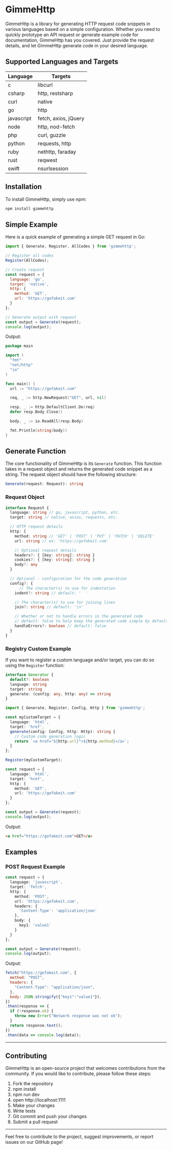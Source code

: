 # GimmeHttp

GimmeHttp is a library for generating HTTP request code snippets in various languages based on a simple configuration. Whether you need to quickly prototype an API request or generate example code for documentation, GimmeHttp has you covered. Just provide the request details, and let GimmeHttp generate code in your desired language.

## Supported Languages and Targets

| Language   | Targets              |
| ---------- | -------------------- |
| c          | libcurl              |
| csharp     | http, restsharp      |
| curl       | native               |
| go         | http                 |
| javascript | fetch, axios, jQuery |
| node       | http, nod-fetch      |
| php        | curl, guzzle         |
| python     | requests, http       |
| ruby       | nethttp, faraday     |
| rust       | reqwest              |
| swift      | nsurlsession         |

## Installation

To install GimmeHttp, simply use npm:

```sh
npm install gimmehttp
```

## Simple Example

Here is a quick example of generating a simple GET request in Go:

```javascript
import { Generate, Register, AllCodes } from 'gimmehttp';

// Register all codes
Register(AllCodes);

// Create request
const request = {
  language: 'go',
  target: 'native',
  http: {
    method: 'GET',
    url: 'https://gofakeit.com'
  }
};

// Generate output with request
const output = Generate(request);
console.log(output);
```

Output:

```go
package main

import (
  "fmt"
  "net/http"
  "io"
)

func main() {
  url := "https://gofakeit.com"

  req, _ := http.NewRequest("GET", url, nil)

  resp, _ := http.DefaultClient.Do(req)
  defer resp.Body.Close()

  body, _ := io.ReadAll(resp.Body)

  fmt.Println(string(body))
}
```

## Generate Function

The core functionality of GimmeHttp is its `Generate` function. This function takes in a request object and returns the generated code snippet as a string. The request object should have the following structure:

```typescript
Generate(request: Request): string
```

### Request Object

```typescript
interface Request {
  language: string // go, javascript, python, etc.
  target: string // native, axios, requests, etc.

  // HTTP request details
  http: {
    method: string // 'GET' | 'POST' | 'PUT' | 'PATCH' | 'DELETE'
    url: string // ex: 'https://gofakeit.com'

    // Optional request details
    headers?: { [key: string]: string }
    cookies?: { [key: string]: string }
    body?: any
  }

  // Optional - configuration for the code generation
  config?: {
      // The character(s) to use for indentation
    indent?: string // default: '  '

    // The character(s) to use for joining lines
    join?: string // default: '\n'

    // Whether or not to handle errors in the generated code
    // default: false to help keep the generated code simple by default
    handleErrors?: boolean // default: false
  }
}
```

### Registry Custom Example

If you want to register a custom language and/or target, you can do so using the `Register` function:

```typescript
interface Generator {
  default?: boolean
  language: string
  target: string
  generate: (config: any, http: any) => string
}
```

```typescript
import { Generate, Register, Config, Http } from 'gimmehttp';

const myCustomTarget = {
  language: 'html',
  target: 'href',
  generate(config: Config, http: Http): string {
    // Custom code generation logic
    return `<a href="${http.url}">${http.method}</a>`;
  }
};

Register(myCustomTarget);

const request = {
  language: 'html',
  target: 'href',
  http: {
    method: 'GET',
    url: 'https://gofakeit.com'
  }
};

const output = Generate(request);
console.log(output);
```

Output:

```html
<a href="https://gofakeit.com">GET</a>
```

## Examples

### POST Request Example

```typescript
const request = {
  language: 'javascript',
  target: 'fetch',
  http: {
    method: 'POST',
    url: 'https://gofakeit.com',
    headers: {
      'Content-Type': 'application/json'
    },
    body: {
      key1: 'value1'
    }
  }
};

const output = Generate(request);
console.log(output);
```

Output:

```javascript
fetch("https://gofakeit.com", {
  method: "POST",
  headers: {
    "Content-Type": "application/json",
  },
  body: JSON.stringify({"key1":"value1"}),
})
.then(response => {
  if (!response.ok) {
    throw new Error("Network response was not ok");
  }
  return response.text();
})
.then(data => console.log(data));
```

---

## Contributing

GimmeHttp is an open-source project that welcomes contributions from the community. If you would like to contribute, please follow these steps:

1. Fork the repository
2. npm install
3. npm run dev
4. open http://localhost:1111
5. Make your changes
6. Write tests
7. Git commit and push your changes
8. Submit a pull request

---

Feel free to contribute to the project, suggest improvements, or report issues on our GitHub page!

